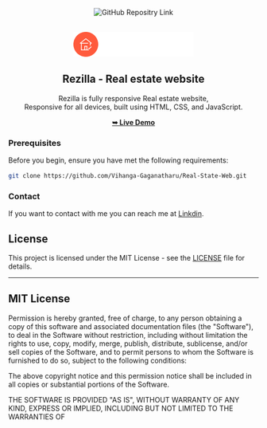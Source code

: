 <div align="center">
  
  ![GitHub Repositry Link](https://github.com/Vihanga-Gaganatharu/Real-State-Web.git)
  <br />
  <br />
  
![Alt Text](/assets/logo.png)


  <h2 align="center">Rezilla - Real estate website</h2>

  Rezilla  is fully responsive Real estate website, <br />Responsive for all devices, built using HTML, CSS, and JavaScript.

  <a href="https://vihanga-gaganatharu.github.io/Real-State-Web/"><strong>➥ Live Demo</strong></a>



</div>

### Prerequisites

Before you begin, ensure you have met the following requirements:

```bash
git clone https://github.com/Vihanga-Gaganatharu/Real-State-Web.git
```

### Contact

If you want to contact with me you can reach me at [Linkdin](https://www.linkedin.com/in/vihanga-gaganatharu-b21676281/).

## License

This project is licensed under the MIT License - see the [LICENSE](LICENSE) file for details.

---

MIT License
-----------

Permission is hereby granted, free of charge, to any person obtaining a copy
of this software and associated documentation files (the "Software"), to deal
in the Software without restriction, including without limitation the rights
to use, copy, modify, merge, publish, distribute, sublicense, and/or sell
copies of the Software, and to permit persons to whom the Software is
furnished to do so, subject to the following conditions:

The above copyright notice and this permission notice shall be included in all
copies or substantial portions of the Software.

THE SOFTWARE IS PROVIDED "AS IS", WITHOUT WARRANTY OF ANY KIND, EXPRESS OR
IMPLIED, INCLUDING BUT NOT LIMITED TO THE WARRANTIES OF 
